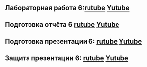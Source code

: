 ## Лабораторная работа 6:[rutube](https://rutube.ru/video/private/60fdc07b55997db48eb50c7e8fbdd88f/?p=bj85-EnfeWLML3_w_HbQIw) [Yutube](https://youtu.be/G1lteSzFaHk)
## Подготовка отчёта 6  [rutube](https://rutube.ru/video/private/60fdc07b55997db48eb50c7e8fbdd88f/?p=bj85-EnfeWLML3_w_HbQIw) [Yutube](https://youtu.be/G1lteSzFaHk)
## Подготовка презентации 6: [rutube](https://rutube.ru/video/private/60fdc07b55997db48eb50c7e8fbdd88f/?p=bj85-EnfeWLML3_w_HbQIw) [Yutube](https://youtu.be/G1lteSzFaHk)
## Защита презентации 6:  [rutube](https://rutube.ru/video/private/60fdc07b55997db48eb50c7e8fbdd88f/?p=bj85-EnfeWLML3_w_HbQIw) [Yutube](https://youtu.be/G1lteSzFaHk)
